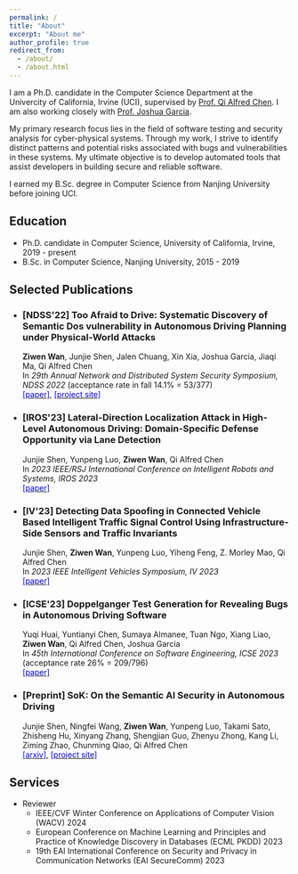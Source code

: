 ```yaml
---
permalink: /
title: "About"
excerpt: "About me"
author_profile: true
redirect_from: 
  - /about/
  - /about.html
---
```

I am a Ph.D. candidate in the Computer Science Department at the Univercity of California, Irvine (UCI), supervised by [Prof. Qi Alfred Chen](https://www.ics.uci.edu/~alfchen/). I am also working closely with [Prof. Joshua Garcia](https://jgarcia.ics.uci.edu/).

My primary research focus lies in the field of software testing and security analysis for cyber-physical systems. Through my work, I strive to identify distinct patterns and potential risks associated with bugs and vulnerabilities in these systems. My ultimate objective is to develop automated tools that assist developers in building secure and reliable software.

I earned my B.Sc. degree in Computer Science from Nanjing University before joining UCI.

<!-- This is the front page of a website that is powered by the [academicpages template](https://github.com/academicpages/academicpages.github.io) and hosted on GitHub pages. [GitHub pages](https://pages.github.com) is a free service in which websites are built and hosted from code and data stored in a GitHub repository, automatically updating when a new commit is made to the respository. This template was forked from the [Minimal Mistakes Jekyll Theme](https://mmistakes.github.io/minimal-mistakes/) created by Michael Rose, and then extended to support the kinds of content that academics have: publications, talks, teaching, a portfolio, blog posts, and a dynamically-generated CV. You can fork [this repository](https://github.com/academicpages/academicpages.github.io) right now, modify the configuration and markdown files, add your own PDFs and other content, and have your own site for free, with no ads! An older version of this template powers my own personal website at [stuartgeiger.com](http://stuartgeiger.com), which uses [this Github repository](https://github.com/staeiou/staeiou.github.io).

A data-driven personal website
======
Like many other Jekyll-based GitHub Pages templates, academicpages makes you separate the website's content from its form. The content & metadata of your website are in structured markdown files, while various other files constitute the theme, specifying how to transform that content & metadata into HTML pages. You keep these various markdown (.md), YAML (.yml), HTML, and CSS files in a public GitHub repository. Each time you commit and push an update to the repository, the [GitHub pages](https://pages.github.com/) service creates static HTML pages based on these files, which are hosted on GitHub's servers free of charge.

Many of the features of dynamic content management systems (like Wordpress) can be achieved in this fashion, using a fraction of the computational resources and with far less vulnerability to hacking and DDoSing. You can also modify the theme to your heart's content without touching the content of your site. If you get to a point where you've broken something in Jekyll/HTML/CSS beyond repair, your markdown files describing your talks, publications, etc. are safe. You can rollback the changes or even delete the repository and start over -- just be sure to save the markdown files! Finally, you can also write scripts that process the structured data on the site, such as [this one](https://github.com/academicpages/academicpages.github.io/blob/master/talkmap.ipynb) that analyzes metadata in pages about talks to display [a map of every location you've given a talk](https://academicpages.github.io/talkmap.html).

Getting started
======
1. Register a GitHub account if you don't have one and confirm your e-mail (required!)
1. Fork [this repository](https://github.com/academicpages/academicpages.github.io) by clicking the "fork" button in the top right. 
1. Go to the repository's settings (rightmost item in the tabs that start with "Code", should be below "Unwatch"). Rename the repository "[your GitHub username].github.io", which will also be your website's URL.
1. Set site-wide configuration and create content & metadata (see below -- also see [this set of diffs](http://archive.is/3TPas) showing what files were changed to set up [an example site](https://getorg-testacct.github.io) for a user with the username "getorg-testacct")
1. Upload any files (like PDFs, .zip files, etc.) to the files/ directory. They will appear at https://[your GitHub username].github.io/files/example.pdf.  
1. Check status by going to the repository settings, in the "GitHub pages" section

Site-wide configuration
------
The main configuration file for the site is in the base directory in [_config.yml](https://github.com/academicpages/academicpages.github.io/blob/master/_config.yml), which defines the content in the sidebars and other site-wide features. You will need to replace the default variables with ones about yourself and your site's github repository. The configuration file for the top menu is in [_data/navigation.yml](https://github.com/academicpages/academicpages.github.io/blob/master/_data/navigation.yml). For example, if you don't have a portfolio or blog posts, you can remove those items from that navigation.yml file to remove them from the header. 

Create content & metadata
------
For site content, there is one markdown file for each type of content, which are stored in directories like _publications, _talks, _posts, _teaching, or _pages. For example, each talk is a markdown file in the [_talks directory](https://github.com/academicpages/academicpages.github.io/tree/master/_talks). At the top of each markdown file is structured data in YAML about the talk, which the theme will parse to do lots of cool stuff. The same structured data about a talk is used to generate the list of talks on the [Talks page](https://academicpages.github.io/talks), each [individual page](https://academicpages.github.io/talks/2012-03-01-talk-1) for specific talks, the talks section for the [CV page](https://academicpages.github.io/cv), and the [map of places you've given a talk](https://academicpages.github.io/talkmap.html) (if you run this [python file](https://github.com/academicpages/academicpages.github.io/blob/master/talkmap.py) or [Jupyter notebook](https://github.com/academicpages/academicpages.github.io/blob/master/talkmap.ipynb), which creates the HTML for the map based on the contents of the _talks directory).

**Markdown generator**

I have also created [a set of Jupyter notebooks](https://github.com/academicpages/academicpages.github.io/tree/master/markdown_generator
) that converts a CSV containing structured data about talks or presentations into individual markdown files that will be properly formatted for the academicpages template. The sample CSVs in that directory are the ones I used to create my own personal website at stuartgeiger.com. My usual workflow is that I keep a spreadsheet of my publications and talks, then run the code in these notebooks to generate the markdown files, then commit and push them to the GitHub repository.

How to edit your site's GitHub repository
------
Many people use a git client to create files on their local computer and then push them to GitHub's servers. If you are not familiar with git, you can directly edit these configuration and markdown files directly in the github.com interface. Navigate to a file (like [this one](https://github.com/academicpages/academicpages.github.io/blob/master/_talks/2012-03-01-talk-1.md) and click the pencil icon in the top right of the content preview (to the right of the "Raw | Blame | History" buttons). You can delete a file by clicking the trashcan icon to the right of the pencil icon. You can also create new files or upload files by navigating to a directory and clicking the "Create new file" or "Upload files" buttons. 

Example: editing a markdown file for a talk
![Editing a markdown file for a talk](/images/editing-talk.png)

For more info
------
More info about configuring academicpages can be found in [the guide](https://academicpages.github.io/markdown/). The [guides for the Minimal Mistakes theme](https://mmistakes.github.io/minimal-mistakes/docs/configuration/) (which this theme was forked from) might also be helpful. -->


Education
------
* Ph.D. candidate in Computer Science, University of California, Irvine, 2019 - present
* B.Sc. in Computer Science, Nanjing University, 2015 - 2019

Selected Publications
------

* ### [NDSS'22] Too Afraid to Drive: Systematic Discovery of Semantic Dos vulnerability in Autonomous Driving Planning under Physical-World Attacks

  **Ziwen Wan**, Junjie Shen, Jalen Chuang, Xin Xia, Joshua Garcia, Jiaqi Ma, Qi Alfred Chen\
  In *29th Annual Network and Distributed System Security Symposium, NDSS 2022* (acceptance rate in fall 14.1% = 53/377)\
  [<span style="color:blue">[paper]</span>](https://ziwenwan.github.io/files/ndss22.pdf), [<span style="color:blue">[project site]</span>](https://sites.google.com/view/cav-sec/planfuzz)

* ### [IROS'23] Lateral-Direction Localization Attack in High-Level Autonomous Driving: Domain-Specific Defense Opportunity via Lane Detection

  Junjie Shen, Yunpeng Luo, **Ziwen Wan**, Qi Alfred Chen\
  In *2023 IEEE/RSJ International Conference on Intelligent Robots and Systems, IROS 2023*\
  [<span style="color:blue">[paper]</span>](https://ziwenwan.github.io/files/iros23.pdf)

* ### [IV'23] Detecting Data Spoofing in Connected Vehicle Based Intelligent Traffic Signal Control Using Infrastructure-Side Sensors and Traffic Invariants

  Junjie Shen, **Ziwen Wan**, Yunpeng Luo, Yiheng Feng, Z. Morley Mao, Qi Alfred Chen\
  In *2023 IEEE Intelligent Vehicles Symposium, IV 2023*\
  [<span style="color:blue">[paper]</span>](https://ziwenwan.github.io/files/iv23.pdf)

* ### [ICSE'23] Doppelganger Test Generation for Revealing Bugs in Autonomous Driving Software

  Yuqi Huai, Yuntianyi Chen, Sumaya Almanee, Tuan Ngo, Xiang Liao, **Ziwen Wan**, Qi Alfred Chen, Joshua Garcia\
  In *45th International Conference on Software Engineering, ICSE 2023* (acceptance rate 26% = 209/796)\
  [<span style="color:blue">[paper]</span>](https://ziwenwan.github.io/files/icse23.pdf)

* ### [Preprint] SoK: On the Semantic AI Security in Autonomous Driving

  Junjie Shen, Ningfei Wang, **Ziwen Wan**, Yunpeng Luo, Takami Sato, Zhisheng Hu, Xinyang Zhang, Shengjian Guo, Zhenyu Zhong, Kang Li, Ziming Zhao, Chunming Qiao, Qi Alfred Chen\
  [<span style="color:blue">[arxiv]</span>](https://arxiv.org/abs/2203.05314), [<span style="color:blue">[project site]</span>](https://sites.google.com/view/cav-sec/pass)


Services
------
* Reviewer
  * IEEE/CVF Winter Conference on Applications of Computer Vision (WACV) 2024
  * European Conference on Machine Learning and Principles and Practice of Knowledge Discovery in Databases (ECML PKDD) 2023
  * 19th EAI International Conference on Security and Privacy in Communication Networks (EAI SecureComm) 2023